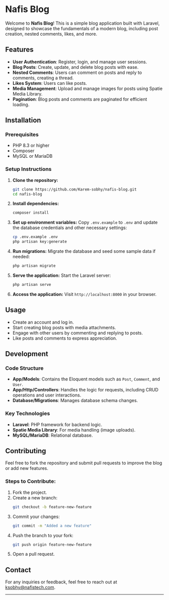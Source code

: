 # Nafis Blog

Welcome to **Nafis Blog**! This is a simple blog application built with Laravel, designed to showcase the fundamentals of a modern blog, including post creation, nested comments, likes, and more.

## Features

- **User Authentication**: Register, login, and manage user sessions.
- **Blog Posts**: Create, update, and delete blog posts with ease.
- **Nested Comments**: Users can comment on posts and reply to comments, creating a thread.
- **Likes System**: Users can like posts.
- **Media Management**: Upload and manage images for posts using Spatie Media Library.
- **Pagination**: Blog posts and comments are paginated for efficient loading.

## Installation

### Prerequisites

- PHP 8.3 or higher
- Composer
- MySQL or MariaDB

### Setup Instructions

1. **Clone the repository:**
   ```bash
   git clone https://github.com/Karem-sobhy/nafis-blog.git
   cd nafis-blog
   ```

2. **Install dependencies:**
   ```bash
   composer install
   ```

3. **Set up environment variables:**
   Copy `.env.example` to `.env` and update the database credentials and other necessary settings:
   ```bash
   cp .env.example .env
   php artisan key:generate
   ```

4. **Run migrations:**
   Migrate the database and seed some sample data if needed:
   ```bash
   php artisan migrate
   ```

5. **Serve the application:**
   Start the Laravel server:
   ```bash
   php artisan serve
   ```

6. **Access the application:**
   Visit `http://localhost:8000` in your browser.

## Usage

- Create an account and log in.
- Start creating blog posts with media attachments.
- Engage with other users by commenting and replying to posts.
- Like posts and comments to express appreciation.

## Development

### Code Structure

- **App/Models**: Contains the Eloquent models such as `Post`, `Comment`, and `User`.
- **App/Http/Controllers**: Handles the logic for requests, including CRUD operations and user interactions.
- **Database/Migrations**: Manages database schema changes.

### Key Technologies

- **Laravel**: PHP framework for backend logic.
- **Spatie Media Library**: For media handling (image uploads).
- **MySQL/MariaDB**: Relational database.

## Contributing

Feel free to fork the repository and submit pull requests to improve the blog or add new features.

### Steps to Contribute:

1. Fork the project.
2. Create a new branch:
   ```bash
   git checkout -b feature-new-feature
   ```
3. Commit your changes:
   ```bash
   git commit -m "Added a new feature"
   ```
4. Push the branch to your fork:
   ```bash
   git push origin feature-new-feature
   ```
5. Open a pull request.

## Contact

For any inquiries or feedback, feel free to reach out at [ksobhy@nafistech.com](mailto:ksobhy@nafistech.com).

---

